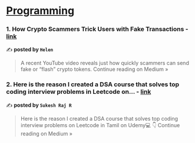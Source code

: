 
<h1><a href=https://medium.com/tag/programming/recommended target="_blank" rel="noopener noreferrer">Programming</a></h1>
<h3>1. How Crypto Scammers Trick Users with Fake Transactions - <a href="https://medium.com/@helen_18557/how-crypto-scammers-trick-users-with-fake-transactions-e8552d5119c9?source=rss------programming-5" target="_blank" rel="noopener noreferrer">link</a></h3>

✍️ **posted by `Helen`**

<blockquote>A recent YouTube video reveals just how quickly scammers can send fake or “flash” crypto tokens.
Continue reading on Medium »</blockquote>

<h3>2. Here is the reason I created a DSA course that solves top coding interview problems in Leetcode on… - <a href="https://medium.com/@sukeshraj367/here-is-the-reason-i-created-a-dsa-course-that-solves-top-coding-interview-problems-in-leetcode-on-787dd846c103?source=rss------programming-5" target="_blank" rel="noopener noreferrer">link</a></h3>

✍️ **posted by `Sukesh Raj R`**

<blockquote>Here is the reason I created a DSA course that solves top coding interview problems on Leetcode in Tamil on Udemy💻 👇
Continue reading on Medium »</blockquote>

